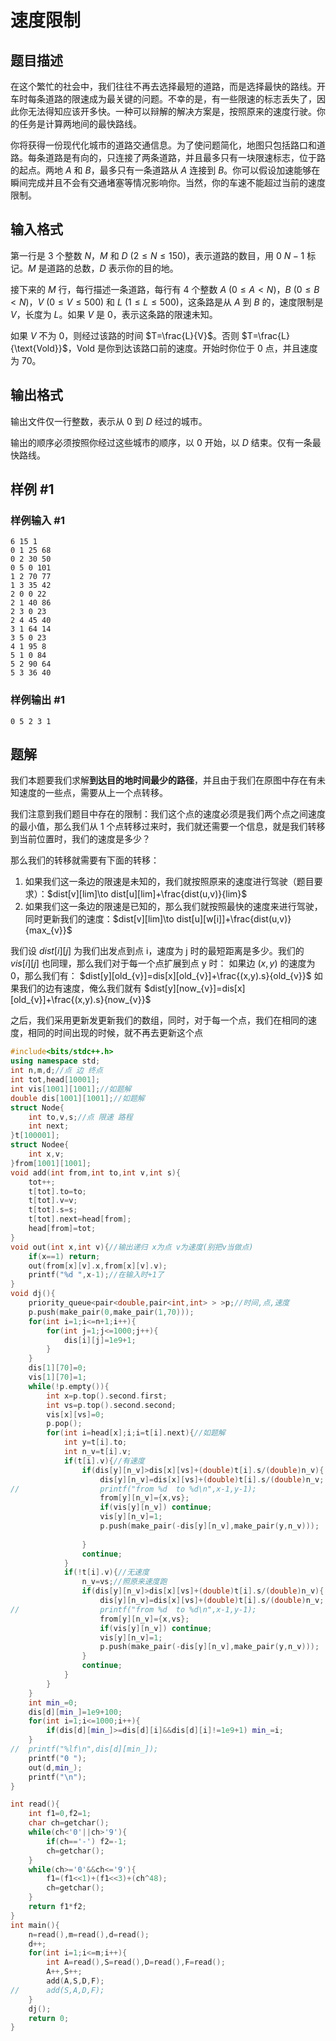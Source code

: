 # 速度限制

## 题目描述

在这个繁忙的社会中，我们往往不再去选择最短的道路，而是选择最快的路线。开车时每条道路的限速成为最关键的问题。不幸的是，有一些限速的标志丢失了，因此你无法得知应该开多快。一种可以辩解的解决方案是，按照原来的速度行驶。你的任务是计算两地间的最快路线。

你将获得一份现代化城市的道路交通信息。为了使问题简化，地图只包括路口和道路。每条道路是有向的，只连接了两条道路，并且最多只有一块限速标志，位于路的起点。两地 $A$ 和 $B$，最多只有一条道路从 $A$ 连接到 $B$。你可以假设加速能够在瞬间完成并且不会有交通堵塞等情况影响你。当然，你的车速不能超过当前的速度限制。

## 输入格式

第一行是 $3$ 个整数 $N$，$M$ 和 $D$ ($2\leq N\leq 150$)，表示道路的数目，用 $0 ~ N-1$ 标记。$M$ 是道路的总数，$D$ 表示你的目的地。

接下来的 $M$ 行，每行描述一条道路，每行有 $4$ 个整数 $A$ ($0\leq A<N$)，$B$ ($0\leq B<N$)，$V$ ($0\leq V\leq 500$) 和 $L$ ($1\leq L\leq 500$)，这条路是从 $A$ 到 $B$ 的，速度限制是 $V$，长度为 $L$。如果 $V$ 是 $0$，表示这条路的限速未知。

如果 $V$ 不为 $0$，则经过该路的时间 $T=\frac{L}{V}$。否则 $T=\frac{L}{\text{Vold}}$，$\text{Vold}$ 是你到达该路口前的速度。开始时你位于 $0$ 点，并且速度为 $70$。

## 输出格式

输出文件仅一行整数，表示从 $0$ 到 $D$ 经过的城市。

输出的顺序必须按照你经过这些城市的顺序，以 $0$ 开始，以 $D$ 结束。仅有一条最快路线。

## 样例 #1

### 样例输入 #1

```
6 15 1
0 1 25 68
0 2 30 50
0 5 0 101
1 2 70 77
1 3 35 42
2 0 0 22
2 1 40 86
2 3 0 23
2 4 45 40
3 1 64 14
3 5 0 23
4 1 95 8
5 1 0 84
5 2 90 64
5 3 36 40
```

### 样例输出 #1

```
0 5 2 3 1
```


## 题解
我们本题要我们求解**到达目的地时间最少的路径**，并且由于我们在原图中存在有未知速度的一些点，需要从上一个点转移。

我们注意到我们题目中存在的限制：我们这个点的速度必须是我们两个点之间速度的最小值，那么我们从 1 个点转移过来时，我们就还需要一个信息，就是我们转移到当前位置时，我们的速度是多少？

那么我们的转移就需要有下面的转移：
1. 如果我们这一条边的限速是未知的，我们就按照原来的速度进行驾驶（题目要求）：$dist[v][lim]\to dist[u][lim]+\frac{dist(u,v)}{lim}$
2. 如果我们这一条边的限速是已知的，那么我们就按照最快的速度来进行驾驶，同时更新我们的速度：$dist[v][lim]\to dist[u][w[i]]+\frac{dist(u,v)}{max_{v}}$

我们设 $dist[i][j]$ 为我们出发点到点 i，速度为 j 时的最短距离是多少。我们的 $vis[i][j]$ 也同理，那么我们对于每一个点扩展到点 y 时：
如果边 $(x,y)$ 的速度为 0，那么我们有：
$dist[y][old_{v}]=dis[x][old_{v}]+\frac{(x,y).s}{old_{v}}$
如果我们的边有速度，俺么我们就有
$dist[y][now_{v}]=dis[x][old_{v}]+\frac{(x,y).s}{now_{v}}$

之后，我们采用更新发更新我们的数组，同时，对于每一个点，我们在相同的速度，相同的时间出现的时候，就不再去更新这个点
```cpp
#include<bits/stdc++.h>
using namespace std;
int n,m,d;//点 边 终点
int tot,head[10001];
int vis[1001][1001];//如题解 
double dis[1001][1001];//如题解 
struct Node{
	int to,v,s;//点 限速 路程
	int next; 
}t[100001]; 
struct Nodee{
	int x,v;
}from[1001][1001];
void add(int from,int to,int v,int s){
	tot++;
	t[tot].to=to;
	t[tot].v=v;
	t[tot].s=s;
	t[tot].next=head[from];
	head[from]=tot;
}
void out(int x,int v){//输出递归 x为点 v为速度(别把v当做点) 
	if(x==1) return;
	out(from[x][v].x,from[x][v].v);
	printf("%d ",x-1);//在输入时+1了 
}
void dj(){
	priority_queue<pair<double,pair<int,int> > >p;//时间,点,速度 
	p.push(make_pair(0,make_pair(1,70)));
	for(int i=1;i<=n+1;i++){
		for(int j=1;j<=1000;j++){
			dis[i][j]=1e9+1;
		}
	} 
	dis[1][70]=0;
	vis[1][70]=1;
	while(!p.empty()){
		int x=p.top().second.first;
		int vs=p.top().second.second;
		vis[x][vs]=0;
		p.pop();
		for(int i=head[x];i;i=t[i].next){//如题解 
			int y=t[i].to;
			int n_v=t[i].v;
			if(t[i].v){//有速度 
				if(dis[y][n_v]>dis[x][vs]+(double)t[i].s/(double)n_v){
					dis[y][n_v]=dis[x][vs]+(double)t[i].s/(double)n_v;
//					printf("from %d  to %d\n",x-1,y-1);
					from[y][n_v]={x,vs};
					if(vis[y][n_v]) continue;
					vis[y][n_v]=1;
					p.push(make_pair(-dis[y][n_v],make_pair(y,n_v)));
				
				}
				continue;
			}
			if(!t[i].v){//无速度 
				n_v=vs;//照原来速度跑
				if(dis[y][n_v]>dis[x][vs]+(double)t[i].s/(double)n_v){
					dis[y][n_v]=dis[x][vs]+(double)t[i].s/(double)n_v;
//					printf("from %d  to %d\n",x-1,y-1);	
					from[y][n_v]={x,vs};
					if(vis[y][n_v]) continue;
					vis[y][n_v]=1;
					p.push(make_pair(-dis[y][n_v],make_pair(y,n_v)));
				} 
				continue;
			}
		}
	}
	int min_=0;
	dis[d][min_]=1e9+100;
	for(int i=1;i<=1000;i++){
		if(dis[d][min_]>=dis[d][i]&&dis[d][i]!=1e9+1) min_=i;
	}
//	printf("%lf\n",dis[d][min_]);
	printf("0 ");
	out(d,min_);
	printf("\n");
}

int read(){
	int f1=0,f2=1;
	char ch=getchar();
	while(ch<'0'||ch>'9'){
		if(ch=='-') f2=-1;
		ch=getchar();
	}
	while(ch>='0'&&ch<='9'){
		f1=(f1<<1)+(f1<<3)+(ch^48);
		ch=getchar();
	}
	return f1*f2;
}
int main(){
	n=read(),m=read(),d=read();
	d++;
	for(int i=1;i<=m;i++){
		int A=read(),S=read(),D=read(),F=read();
		A++,S++;
		add(A,S,D,F);
//		add(S,A,D,F);	
	}
	dj();
	return 0;
}
```
